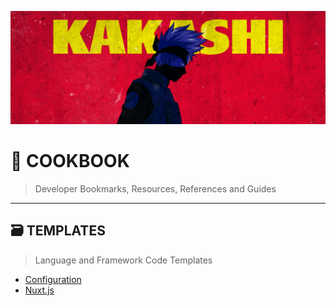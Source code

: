 ![0xKakashi](../banner.png)

# 📔 COOKBOOK

> Developer Bookmarks, Resources, References and Guides

---

## 🗃 TEMPLATES

> Language and Framework Code Templates

* [Configuration](./configuration.md)
* [Nuxt.js](./nuxtjs.md)
